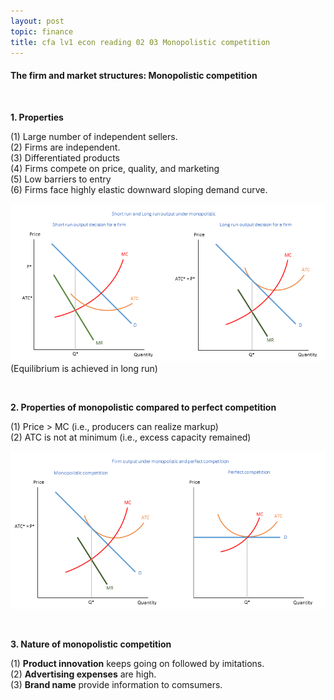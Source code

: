 ```yaml
---
layout: post
topic: finance
title: cfa lv1 econ reading 02 03 Monopolistic competition
---
```


<h4>The firm and market structures: Monopolistic competition</h4>
<br>

**1. Properties**  

(1) Large number of independent sellers.  
(2) Firms are independent.  
(3) Differentiated products  
(4) Firms compete on price, quality, and marketing  
(5) Low barriers to entry  
(6) Firms face highly elastic downward sloping demand curve.  

![](/assets/img/finance_cfa_econ_reading_02_03/figure1.png)  
(Equilibrium is achieved in long run)  

<br>

**2. Properties of monopolistic compared to perfect competition**  

(1) Price > MC (i.e., producers can realize markup)  
(2) ATC is not at minimum (i.e., excess capacity remained)  

![](/assets/img/finance_cfa_econ_reading_02_03/figure2.png)

<br>

**3. Nature of monopolistic competition**  

(1) __Product innovation__ keeps going on followed by imitations.  
(2) __Advertising expenses__ are high.  
(3) __Brand name__ provide information to comsumers.  
